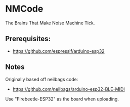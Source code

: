 # NMCode
The Brains That Make Noise Machine Tick.

## Prerequisites:
 * https://github.com/espressif/arduino-esp32
 
## Notes
 Originally based off neilbags code:
 * https://github.com/neilbags/arduino-esp32-BLE-MIDI
 
 Use "Firebeetle-ESP32" as the board when uploading.
